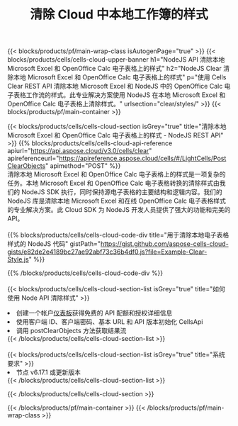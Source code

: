 ﻿---
title: 清除 Cloud 中本地工作簿的样式
description: 用于在 Microsoft Excel 和 OpenOffice Calc 上清除样式的云 API 和 SDK。 Cells 云 API 清除本地电子表格样式。SDK支持多种开发语言。它们包括 Android、C#、Go、Java、NodeJS、Perl、PHP、Python、Ruby 和 swift。
url: /zh/nodejs/clear/styles/
---
{{< blocks/products/pf/main-wrap-class isAutogenPage="true" >}}
{{< blocks/products/cells/cells-cloud-upper-banner h1="NodeJS API 清除本地 Microsoft Excel 和 OpenOffice Calc 电子表格上的样式" h2="NodeJS Clear 清除本地 Microsoft Excel 和 OpenOffice Calc 电子表格上的样式" p="使用 Cells Clear REST API 清除本地 Microsoft Excel 和 NodeJS 中的 OpenOffice Calc 电子表格工作流的样式。此专业解决方案使用 NodeJS 在本地 Microsoft Excel 和 OpenOffice Calc 电子表格上清除样式。" urlsection="clear/styles/" >}}
{{< blocks/products/pf/main-container >}}

{{< blocks/products/cells/cells-cloud-section isGrey="true" title="清除本地 Microsoft Excel 和 OpenOffice Calc 电子表格上的样式 - NodeJS REST API" >}}
{{% blocks/products/cells/cells-cloud-api-reference apiurl="https://api.aspose.cloud/v3.0/cells/clear" apireferenceurl="https://apireference.aspose.cloud/cells/#/LightCells/PostClearObjects" apimethod="POST" %}}
<br/>
清除本地 Microsoft Excel 和 OpenOffice Calc 电子表格上的样式是一项复杂的任务。本地 Microsoft Excel 和 OpenOffice Calc 电子表格转换的清除样式由我们的 NodeJS SDK 执行，同时保持源电子表格的主要结构和逻辑内容。我们的 NodeJS 库是清除本地 Microsoft Excel 和在线 OpenOffice Calc 电子表格样式的专业解决方案。此 Cloud SDK 为 NodeJS 开发人员提供了强大的功能和完美的 API。
<br/>
<br/>
{{% blocks/products/cells/cells-cloud-code-div title="用于清除本地电子表格样式的 NodeJS 代码" gistPath="https://gist.github.com/aspose-cells-cloud-gists/e82de2e4189bc27ae92abf73c36b4df0.js?file=Example-Clear-Style.js" %}}
  
{{% /blocks/products/cells/cells-cloud-code-div %}}
<br/>
<br/>
{{< blocks/products/cells/cells-cloud-section-list isGrey="true" title="如何使用 Node API 清除样式" >}}
<li>创建一个帐户<a href="https://dashboard.aspose.cloud/">仪表板</a>获得免费的 API 配额和授权详细信息</li>
<li>使用客户端 ID、客户端密码、基本 URL 和 API 版本初始化 CellsApi</li>
<li>调用 postClearObjects 方法获取结果流</li>
{{< /blocks/products/cells/cells-cloud-section-list >}}
<br/>
<br/>
{{< blocks/products/cells/cells-cloud-section-list isGrey="true" title="系统要求" >}}
<li>节点 v6.17.1 或更新版本</li>
{{< /blocks/products/cells/cells-cloud-section-list >}}

{{< /blocks/products/cells/cells-cloud-section >}}

{{< /blocks/products/pf/main-container >}}
{{< /blocks/products/pf/main-wrap-class >}}
